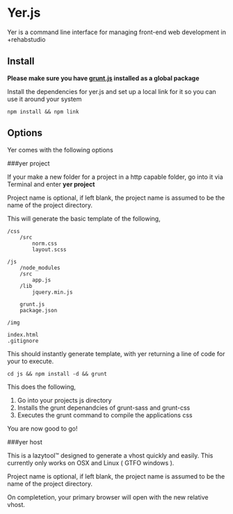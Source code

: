 Yer.js
======

Yer is a command line interface for managing front-end web development in +rehabstudio

Install
-------

**Please make sure you have [grunt.js](https://github.com/cowboy/grunt) installed as a global package**

Install the dependencies for yer.js and set up a local link for it so you can use it around your system

	npm install && npm link

Options
-------


Yer comes with the following options

###yer project <project name>

If your make a new folder for a project in a http capable folder, go into it via Terminal and enter __yer project__

Project name is optional, if left blank, the project name is assumed to be the name of the project directory.

This will generate the basic template of the following,

	/css
		/src
			norm.css
			layout.scss
			
	/js
		/node_modules
		/src
			app.js
		/lib
			jquery.min.js
		
		grunt.js
		package.json
			
	/img
	
	index.html
	.gitignore
	
This should instantly generate template, with yer returning a line of code for your to execute.

	cd js && npm install -d && grunt
	
This does the following,

 1) Go into your projects js directory
 2) Installs the grunt depenandcies of grunt-sass and grunt-css
 3) Executes the grunt command to compile the applications css
 
 You are now good to go!
 
 ###yer host <project name>
 
 This is a lazytool™ designed to generate a vhost quickly and easily. This currently only works on OSX and Linux ( GTFO windows ).
 
 Project name is optional, if left blank, the project name is assumed to be the name of the project directory.
 
 On completetion, your primary browser will open with the new relative vhost.
	